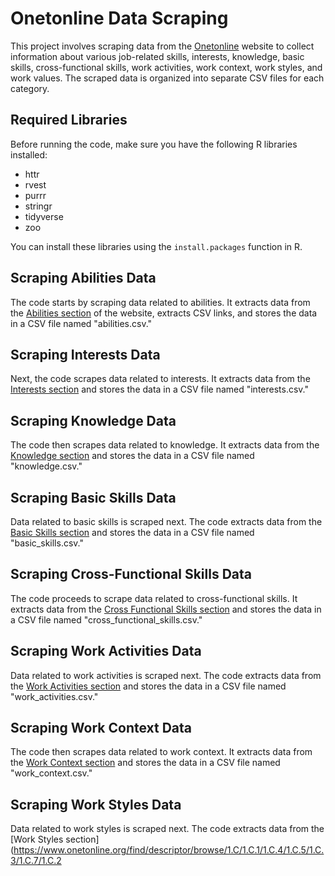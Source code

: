# Onetonline Data Scraping

This project involves scraping data from the [Onetonline](https://www.onetonline.org) website to collect information about various job-related skills, interests, knowledge, basic skills, cross-functional skills, work activities, work context, work styles, and work values. The scraped data is organized into separate CSV files for each category.

## Required Libraries

Before running the code, make sure you have the following R libraries installed:

- httr
- rvest
- purrr
- stringr
- tidyverse
- zoo

You can install these libraries using the `install.packages` function in R.

## Scraping Abilities Data

The code starts by scraping data related to abilities. It extracts data from the [Abilities section](https://www.onetonline.org/find/descriptor/browse/1.A/1.A.1/1.A.1.g/1.A.1.b/1.A.1.d/1.A.1.e/1.A.1.c/1.A.1.f/1.A.1.a/1.A.3/1.A.3.b/1.A.3.c/1.A.3.a/1.A.2/1.A.2.b/1.A.2.a/1.A.2.c/1.A.4/1.A.4.b/1.A.4.a) of the website, extracts CSV links, and stores the data in a CSV file named "abilities.csv."

## Scraping Interests Data

Next, the code scrapes data related to interests. It extracts data from the [Interests section](https://www.onetonline.org/find/descriptor/browse/1.B.1) and stores the data in a CSV file named "interests.csv."

## Scraping Knowledge Data

The code then scrapes data related to knowledge. It extracts data from the [Knowledge section](https://www.onetonline.org/find/descriptor/browse/2.C/2.C.7/2.C.1/2.C.9/2.C.3/2.C.5/2.C.8/2.C.2/2.C.4) and stores the data in a CSV file named "knowledge.csv."

## Scraping Basic Skills Data

Data related to basic skills is scraped next. The code extracts data from the [Basic Skills section](https://www.onetonline.org/find/descriptor/browse/2.A/2.A.1/2.A.2) and stores the data in a CSV file named "basic_skills.csv."

## Scraping Cross-Functional Skills Data

The code proceeds to scrape data related to cross-functional skills. It extracts data from the [Cross Functional Skills section](https://www.onetonline.org/find/descriptor/browse/2.B/2.B.2/2.B.5/2.B.1/2.B.4/2.B.3) and stores the data in a CSV file named "cross_functional_skills.csv."

## Scraping Work Activities Data

Data related to work activities is scraped next. The code extracts data from the [Work Activities section](https://www.onetonline.org/find/descriptor/browse/4.A/4.A.1/4.A.1.b/4.A.1.a/4.A.4/4.A.4.c/4.A.4.a/4.A.4.b/4.A.2/4.A.2.a/4.A.2.b/4.A.3/4.A.3.b/4.A.3.a) and stores the data in a CSV file named "work_activities.csv."

## Scraping Work Context Data

The code then scrapes data related to work context. It extracts data from the [Work Context section](https://www.onetonline.org/find/descriptor/browse/4.C/4.C.1/4.C.1.a/4.C.1.a.2/4.C.1.d/4.C.1.c/4.C.1.b/4.C.1.b.1/4.C.2/4.C.2.d/4.C.2.d.1/4.C.2.b/4.C.2.b.1/4.C.2.c/4.C.2.c.1/4.C.2.e/4.C.2.e.1/4.C.2.a/4.C.2.a.1/4.C.3/4.C.3.c/4.C.3.a/4.C.3.a.2/4.C.3.d/4.C.3.b) and stores the data in a CSV file named "work_context.csv."

## Scraping Work Styles Data

Data related to work styles is scraped next. The code extracts data from the [Work Styles section](https://www.onetonline.org/find/descriptor/browse/1.C/1.C.1/1.C.4/1.C.5/1.C.3/1.C.7/1.C.2

